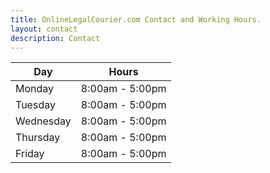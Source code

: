 ```yaml
---
title: OnlineLegalCourier.com Contact and Working Hours.
layout: contact
description: Contact
---
```


 

| Day       | Hours   |
| --------- | --------------- |
| Monday    | 8:00am - 5:00pm  |
| Tuesday   | 8:00am - 5:00pm |
| Wednesday | 8:00am - 5:00pm |
| Thursday  | 8:00am - 5:00pm |
| Friday    | 8:00am - 5:00pm |
